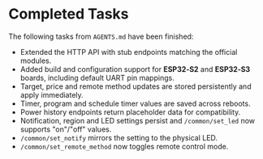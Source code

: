 # Completed Tasks

The following tasks from `AGENTS.md` have been finished:

- Extended the HTTP API with stub endpoints matching the official modules.
- Added build and configuration support for **ESP32‑S2** and **ESP32‑S3** boards, including default UART pin mappings.
- Target, price and remote method updates are stored persistently and apply immediately.
- Timer, program and schedule timer values are saved across reboots.
- Power history endpoints return placeholder data for compatibility.
- Notification, region and LED settings persist and `/common/set_led` now supports "on"/"off" values.
- `/common/set_notify` mirrors the setting to the physical LED.
- `/common/set_remote_method` now toggles remote control mode.

